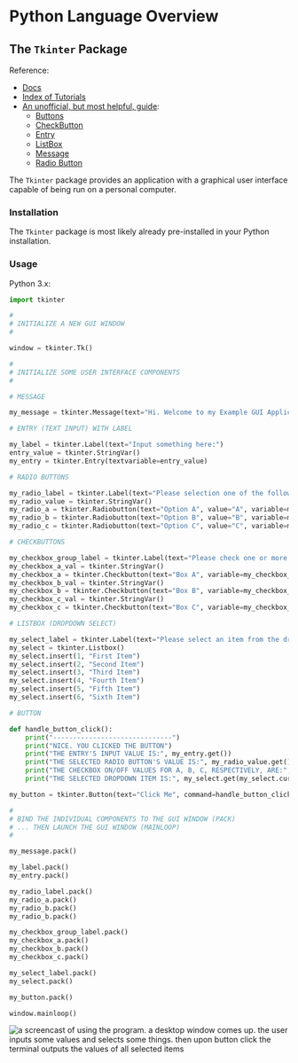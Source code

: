 # Python Language Overview

## The `Tkinter` Package

Reference:

  + [Docs](https://docs.python.org/3/library/tkinter.html)
  + [Index of Tutorials](https://wiki.python.org/moin/TkInter)
  + [An unofficial, but most helpful, guide](https://www.tutorialspoint.com/python/python_gui_programming.htm):
    + [Buttons](https://www.tutorialspoint.com/python/tk_button.htm)
    + [CheckButton](https://www.tutorialspoint.com/python/tk_checkbutton.htm)
    + [Entry](https://www.tutorialspoint.com/python/tk_entry.htm)
    + [ListBox](https://www.tutorialspoint.com/python/tk_listbox.htm)
    + [Message](https://www.tutorialspoint.com/python/tk_message.htm)
    + [Radio Button](https://www.tutorialspoint.com/python/tk_radiobutton.htm)

The `Tkinter` package provides an application with a graphical user interface capable of being run on a personal computer.

### Installation

The `Tkinter` package is most likely already pre-installed in your Python installation.

### Usage

Python 3.x:

```python
import tkinter

#
# INITIALIZE A NEW GUI WINDOW
#

window = tkinter.Tk()

#
# INITIALIZE SOME USER INTERFACE COMPONENTS
#

# MESSAGE

my_message = tkinter.Message(text="Hi. Welcome to my Example GUI Application!", width=1000)

# ENTRY (TEXT INPUT) WITH LABEL

my_label = tkinter.Label(text="Input something here:")
entry_value = tkinter.StringVar()
my_entry = tkinter.Entry(textvariable=entry_value)

# RADIO BUTTONS

my_radio_label = tkinter.Label(text="Please selection one of the following options:")
my_radio_value = tkinter.StringVar()
my_radio_a = tkinter.Radiobutton(text="Option A", value="A", variable=my_radio_value)
my_radio_b = tkinter.Radiobutton(text="Option B", value="B", variable=my_radio_value)
my_radio_c = tkinter.Radiobutton(text="Option C", value="C", variable=my_radio_value)

# CHECKBUTTONS

my_checkbox_group_label = tkinter.Label(text="Please check one or more of the following boxes:")
my_checkbox_a_val = tkinter.StringVar()
my_checkbox_a = tkinter.Checkbutton(text="Box A", variable=my_checkbox_a_val)
my_checkbox_b_val = tkinter.StringVar()
my_checkbox_b = tkinter.Checkbutton(text="Box B", variable=my_checkbox_b_val)
my_checkbox_c_val = tkinter.StringVar()
my_checkbox_c = tkinter.Checkbutton(text="Box C", variable=my_checkbox_c_val)

# LISTBOX (DROPDOWN SELECT)

my_select_label = tkinter.Label(text="Please select an item from the dropdown:")
my_select = tkinter.Listbox()
my_select.insert(1, "First Item")
my_select.insert(2, "Second Item")
my_select.insert(3, "Third Item")
my_select.insert(4, "Fourth Item")
my_select.insert(5, "Fifth Item")
my_select.insert(6, "Sixth Item")

# BUTTON

def handle_button_click():
    print("------------------------------")
    print("NICE. YOU CLICKED THE BUTTON")
    print("THE ENTRY'S INPUT VALUE IS:", my_entry.get())
    print("THE SELECTED RADIO BUTTON'S VALUE IS:", my_radio_value.get())
    print("THE CHECKBOX ON/OFF VALUES FOR A, B, C, RESPECTIVELY, ARE:", [my_checkbox_a_val.get(), my_checkbox_b_val.get(), my_checkbox_c_val.get()])
    print("THE SELECTED DROPDOWN ITEM IS:", my_select.get(my_select.curselection()))

my_button = tkinter.Button(text="Click Me", command=handle_button_click)

#
# BIND THE INDIVIDUAL COMPONENTS TO THE GUI WINDOW (PACK)
# ... THEN LAUNCH THE GUI WINDOW (MAINLOOP)
#

my_message.pack()

my_label.pack()
my_entry.pack()

my_radio_label.pack()
my_radio_a.pack()
my_radio_b.pack()
my_radio_b.pack()

my_checkbox_group_label.pack()
my_checkbox_a.pack()
my_checkbox_b.pack()
my_checkbox_c.pack()

my_select_label.pack()
my_select.pack()

my_button.pack()

window.mainloop()
```

![a screencast of using the program. a desktop window comes up. the user inputs some values and selects some things. then upon button click the terminal outputs the values of all selected items](img/tkinter-demo.gif)

